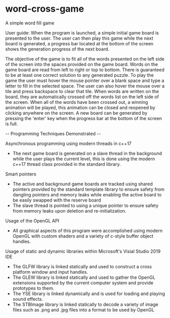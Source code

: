 # word-cross-game
A simple word fill game

User guide:
When the program is launched, a simple initial game board is presented to the user. The user can then play this game while the next board is generated, a progress bar located at the bottom of the screen shows the generation progress of the next board.

The objective of the game is to fit all of the words presented on the left side of the screen into the spaces provided on the game board. Words on the game board are read from left to right or top to bottom. There is guaranteed to be at least one correct solution to any generated puzzle. To play the game the user must hover the mouse pointer over a blank space and type a letter to fill in the selected space. The user can also hover the mouse over a tile and press backspace to clear that tile. When words are written on the board, they are automatically crossed off the words list on the left side of the screen. When all of the words have been crossed out, a winning animation will be played, this animation can be closed and reopened by clicking anywhere on the screen. A new board can be generated by pressing the 'enter' key when the progress bar at the bottom of the screen is full.


-- Programming Techniques Demonstrated --

Asynchronous programming using modern threads in c++17
- The next game board is generated on a slave thread in the background while the user plays the current level, this is done using the modern c++17 thread class provided in the standard library.

Smart pointers
- The active and background game boards are tracked using shared pointers provided by the standard template library to ensure safety from dangling pointers and memory leaks while enabling the active board to be easily swapped with the reserve board
- The slave thread is pointed to using a unique pointer to ensure safety from memory leaks upon deletion and re-initialization.

Usage of the OpenGL API
- All graphical aspects of this program were accomplished using modern OpenGL with custom shaders and a variety of c-style buffer object handles.

Usage of static and dynamic libraries within Microsoft's Visial Studio 2019 IDE
- The GLFW library is linked statically and used to construct a cross platform window and input handles.
- The GLEW library is linked statically and used to gather the OpenGL extensions supported by the current computer system and provide prototypes to them.
- The YSE library is linked dynamically and is used for loading and playing sound effects.
- The STBImage library is linked statically to decode a variety of image files such as .png and .jpg files into a format to be used by OpenGL
